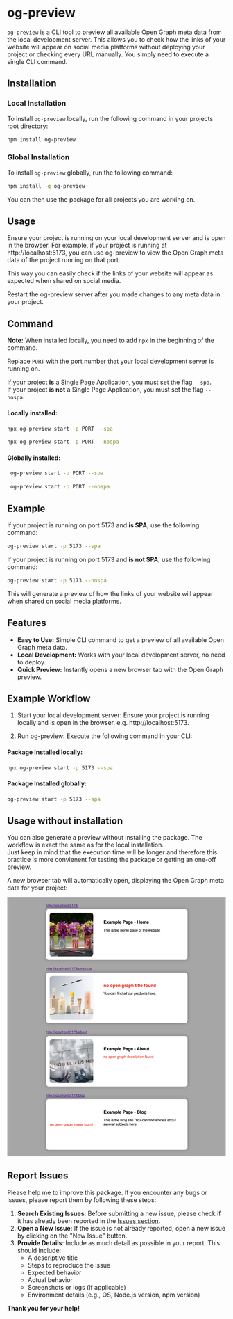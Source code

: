 # og-preview

`og-preview` is a CLI tool to preview all available Open Graph meta data from the local development server. This allows you to check how the links of your website will appear on social media platforms without deploying your project or checking every URL manually. You simply need to execute a single CLI command.

## Installation

### Local Installation

To install `og-preview` locally, run the following command in your projects root directory:

```sh
npm install og-preview
```

### Global Installation

To install `og-preview` globally, run the following command:

```sh
npm install -g og-preview
```

You can then use the package for all projects you are working on.

## Usage

Ensure your project is running on your local development server and is open in the browser. For example, if your project is running at http://localhost:5173, you can use og-preview to view the Open Graph meta data of the project running on that port.

This way you can easily check if the links of your website will appear as expected when shared on social media.

Restart the og-preview server after you made changes to any meta data in your project.

## Command

**Note:** When installed locally, you need to add `npx` in the beginning of the command.

Replace `PORT` with the port number that your local development server is running on.

If your project **is** a Single Page Application, you must set the flag <nobr>`--spa`</nobr>.<br>
If your project **is not** a Single Page Application, you must set the flag <nobr>`--nospa`</nobr>.

#### Locally installed:

```sh
npx og-preview start -p PORT --spa
```

```sh
npx og-preview start -p PORT --nospa
```

#### Globally installed:

```sh
 og-preview start -p PORT --spa
```

```sh
 og-preview start -p PORT --nospa
```

## Example

If your project is running on port 5173 and **is SPA**, use the following command:

```sh
og-preview start -p 5173 --spa
```

If your project is running on port 5173 and **is not SPA**, use the following command:

```sh
og-preview start -p 5173 --nospa
```

This will generate a preview of how the links of your website will appear when shared on social media platforms.

## Features

- **Easy to Use:** Simple CLI command to get a preview of all available Open Graph meta data.
- **Local Development:** Works with your local development server, no need to deploy.
- **Quick Preview:** Instantly opens a new browser tab with the Open Graph preview.

## Example Workflow

1. Start your local development server: Ensure your project is running locally and is open in the browser, e.g. http://localhost:5173.

2. Run og-preview: Execute the following command in your CLI:

#### Package Installed locally:

```sh
npx og-preview start -p 5173 --spa
```

#### Package Installed globally:

```sh
og-preview start -p 5173 --spa
```

## Usage without installation

You can also generate a preview without installing the package. The workflow is exact the same as for the local installation. <br>
Just keep in mind that the execution time will be longer and therefore this practice is more convienent for testing the package or getting an one-off preview.

A new browser tab will automatically open, displaying the Open Graph meta data for your project:

![Open Graph Preview](./src/images/og-preview-example.png)

## Report Issues

Please help me to improve this package.
If you encounter any bugs or issues, please report them by following these steps:

1. **Search Existing Issues**: Before submitting a new issue, please check if it has already been reported in the [Issues section](https://github.com/marcorosenbaum/og-preview/issues).
2. **Open a New Issue**: If the issue is not already reported, open a new issue by clicking on the "New Issue" button.
3. **Provide Details**: Include as much detail as possible in your report. This should include:
   - A descriptive title
   - Steps to reproduce the issue
   - Expected behavior
   - Actual behavior
   - Screenshots or logs (if applicable)
   - Environment details (e.g., OS, Node.js version, npm version)

**Thank you for your help!**
